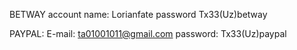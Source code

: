 BETWAY
account name: Lorianfate
password Tx33(Uz)betway

PAYPAL:
E-mail: ta01001011@gmail.com
password: Tx33(Uz)paypal